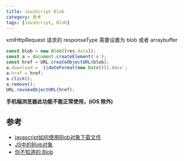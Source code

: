 ```yaml
---
title: JavaScript Blob
category: 技术
tags: [JavaScript, Blob]
---
```


xmlHttpRequest 请求的 responseType 需要设置为 blob 或者 arraybuffer

``` javascript
const blob = new Blob([res.data]);
const a = document.createElement('a');
const href = URL.createObjectURL(blob);
a.download = `${dateFormat(new Date())}.docx`;
a.href = href;
a.click();
a.remove();
URL.revokeObjectURL(href);
```

**手机端浏览器此功能不能正常使用，(iOS 除外)**

## 参考

- [javascript如何使用Blob对象下载文件](https://www.yisu.com/zixun/152920.html)
- [JS中的Blob对象](https://www.jianshu.com/p/b322c2d5d778)
- [你不知道的 Blob](http://caibaojian.com/blob.html)